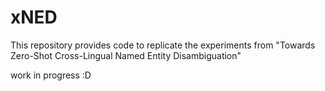 # xNED
This repository provides code to replicate the experiments from "Towards Zero-Shot Cross-Lingual Named Entity Disambiguation"

work in progress :D
